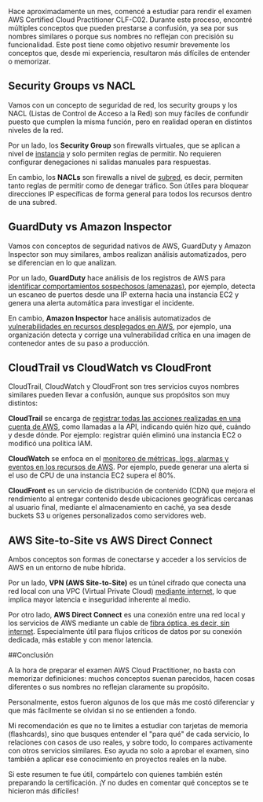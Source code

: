 Hace aproximadamente un mes, comencé a estudiar para rendir el examen AWS Certified Cloud Practitioner CLF-C02. Durante este proceso, encontré múltiples conceptos que pueden prestarse a confusión, ya sea por sus nombres similares o porque sus nombres no reflejan con precisión su funcionalidad. Este post tiene como objetivo resumir brevemente los conceptos que, desde mi experiencia, resultaron más difíciles de entender o memorizar.

## Security Groups vs NACL

Vamos con un concepto de seguridad de red, los security groups y los NACL (Listas de Control de Acceso a la Red) son muy fáciles de confundir puesto que cumplen la misma función, pero en realidad operan en distintos niveles de la red.

Por un lado, los **Security Group** son firewalls virtuales, que se aplican a nivel de <u>instancia</u> y solo permiten reglas de permitir. No requieren configurar denegaciones ni salidas manuales para respuestas.

En cambio, los **NACLs** son firewalls a nivel de <u>subred</u>, es decir, permiten tanto reglas de permitir como de denegar tráfico. Son útiles para bloquear direcciones IP específicas de forma general para todos los recursos dentro de una subred.


## GuardDuty vs Amazon Inspector

Vamos con conceptos de seguridad nativos de AWS, GuardDuty y Amazon Inspector son muy similares, ambos realizan análisis automatizados, pero se diferencian en lo que analizan.

Por un lado, **GuardDuty** hace análisis de los registros de AWS para <u>identificar comportamientos sospechosos (amenazas)</u>, por ejemplo, detecta un escaneo de puertos desde una IP externa hacia una instancia EC2 y genera una alerta automática para investigar el incidente.

En cambio, **Amazon Inspector** hace análisis automatizados de <u>vulnerabilidades en recursos desplegados en AWS</u>, por  ejemplo, una organización detecta y corrige una vulnerabilidad crítica en una imagen de contenedor antes de su paso a producción.

## CloudTrail vs CloudWatch vs CloudFront

CloudTrail, CloudWatch y CloudFront son tres servicios cuyos nombres similares pueden llevar a confusión, aunque sus propósitos son muy distintos:

**CloudTrail** se encarga de <u>registrar todas las acciones realizadas en una cuenta de AWS</u>, como llamadas a la API, indicando quién hizo qué, cuándo y desde dónde. Por ejemplo: registrar quién eliminó una instancia EC2 o modificó una política IAM.

**CloudWatch** se enfoca en el <u>monitoreo de métricas, logs, alarmas y eventos en los recursos de AWS</u>. Por ejemplo, puede generar una alerta si el uso de CPU de una instancia EC2 supera el 80%.

**CloudFront** es un servicio de distribución de contenido (CDN) que mejora el rendimiento al entregar contenido desde ubicaciones geográficas cercanas al usuario final, mediante el almacenamiento en caché, ya sea desde buckets S3 u orígenes personalizados como servidores web.


## AWS Site-to-Site vs AWS Direct Connect

Ambos conceptos son formas de conectarse y acceder a los servicios de AWS en un entorno de nube híbrida.

Por un lado, **VPN (AWS Site-to-Site)** es un túnel cifrado que conecta una red local con una VPC (Virtual Private Cloud) <u>mediante internet</u>, lo que implica mayor latencia e inseguridad inherente al medio.

Por otro lado, **AWS Direct Connect** es una conexión entre una red local y los servicios de AWS mediante un cable de <u>fibra óptica, es decir, sin internet</u>. Especialmente útil para flujos críticos de datos por su conexión dedicada, más estable y con menor latencia.


##Conclusión

A la hora de preparar el examen AWS Cloud Practitioner, no basta con memorizar definiciones: muchos conceptos suenan parecidos, hacen cosas diferentes o sus nombres no reflejan claramente su propósito. 

Personalmente, estos fueron algunos de los que más me costó diferenciar y que más fácilmente se olvidan si no se entienden a fondo.

Mi recomendación es que no te limites a estudiar con tarjetas de memoria (flashcards), sino que busques entender el "para qué" de cada servicio, lo relaciones con casos de uso reales, y sobre todo, lo compares activamente con otros servicios similares. Eso ayuda no solo a aprobar el examen, sino también a aplicar ese conocimiento en proyectos reales en la nube.

Si este resumen te fue útil, compártelo con quienes también estén preparando la certificación. ¡Y no dudes en comentar qué conceptos se te hicieron más difíciles!
